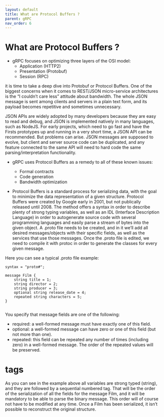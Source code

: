 ```yaml
---
layout: default
title: What are Protocol Buffers ?
parent: gRPC
nav_order: 6
---
```


# What are Protocol Buffers ?

- gRPC focuses on optimizing three layers of the OSI model:
     - Application (HTTP2)
     - Presentation (Protobuf)
     - Session (RPC)
 
 it is time to take a deep dive into Protobuf or Protocol Buffers. One of the biggest concerns when 
 it comes to REST/JSON micro-service architectures is the “I couldn’t care less” attitude about bandwidth.
 The whole JSON message is sent among clients and servers in a plain text form, and its payload becomes repetitive and sometimes unnecessary.
 
 JSON APIs are widely adopted by many developers because they are easy to read and debug, and JSON is implemented natively in many languages, 
 such as NodeJS. For early projects, which need to go fast and have the Firsts prototypes up and running in a very short time, a JSON API can be recommended.
 But problems can arise. JSON messages are supposed to evolve, but client and server source code can be duplicated, and any feature connected to the same API
 will need to hard code the same parsing/interpretation functionality.
 
 - gRPC uses Protocol Buffers as a remedy to all of these known issues:
    - Formal contracts
    - Code generation
    - Bandwidth optimization
    
    
- Protocol Buffers is a standard process for serializing data, with the goal to minimize the data representation of a given structure. 
Protocol Buffers were created by Google early in 2001, but not publically released until 2008. The method offers a syntax in order to describe plenty of 
strong typing variables, as well as an IDL (Interface Description Language) in order to autogenerate source code with several programming languages and 
easily parse a stream of bytes into the given object. A .proto file needs to be created, and in it we’ll add all desired messages/objects with their specific
fields, as well as the services that use those messages. Once the .proto file is edited, we need to compile it with protoc in order to generate the classes for
every given message.

Here you can see a typical .proto file example:   

```
syntax = "proto#";

message Film {
    string title = 1;
    string director = 2;
    string producer = 3;
    optional string release_date = 4;
    repeated string characters = 5;
}


```
You specify that message fields are one of the following:
- required: a well-formed message must have exactly one of this field.
- optional: a well-formed message can have zero or one of this field (but not more than one).
- repeated: this field can be repeated any number of times (including zero) in a well-formed message. The order of the repeated values will be preserved.

# tags

As you can see in the example above all variables are strong typed (string), and they are followed by a sequential numbered tag. That will be the order of the serialization of all the fields for the message Film, and it will be mandatory to be able to parse the binary message. 
This order will of course not have to be modified at any time. Once a Film has been serialized, it isn’t possible to reconstruct the original structure. 
 
    
    
    


